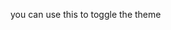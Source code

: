 you can use this to toggle the theme
<script>
   const checkbox document.getElementById("checkbox") 
   checkbox.addEventListener("change", () => {                          
   document.body.classList.toggle("dark-mode)
  })                              
</script>
